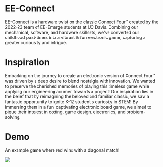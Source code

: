 # EE-Connect
EE-Connect is a hardware twist on the classic Connect Four™ created by the 2022-23 team of EE-Emerge students at UC Davis. Combining our mechanical, software, and hardware skillsets, we've converted our childhood past-times into a vibrant & fun electronic game, capturing a greater curiousity and intrigue.

# Inspiration
Embarking on the journey to create an electronic version of Connect Four™ was driven by a deep desire to blend nostalgia with innovation. We wanted to preserve the cherished memories of playing this timeless game while applying our engineering acumen towards a project! Our inspiration lies in the belief that by reimagining the beloved and familiar classic, we saw a fantastic opportunity to ignite K-12 student's curiosity in STEM! By immersing them in a fun, captivating electronic board game, we aimed to pique their interest in coding, game design, electronics, and problem-solving.

# Demo
An example game where red wins with a diagonal match!

<img class= "center" src="https://github.com/theparssa27/theparssa27.github.io/blob/main/pictures/IMG_5321.gif?raw=true" >

